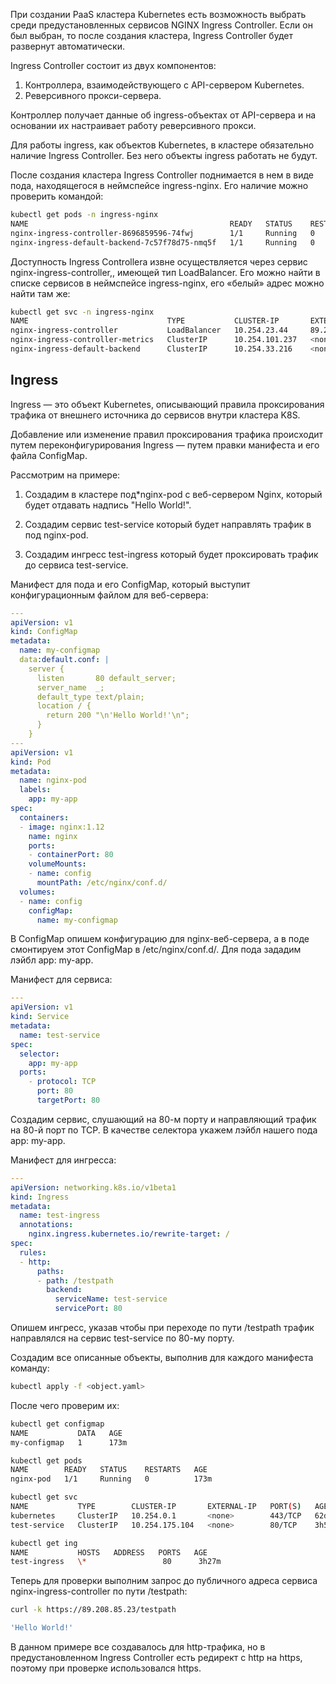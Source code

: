 При создании PaaS кластера Kubernetes есть возможность выбрать среди предустановленных сервисов NGINX Ingress Controller. Если он был выбран, то после создания кластера, Ingress Controller будет развернут автоматически.

Ingress Controller состоит из двух компонентов:
1. Контроллера, взаимодействующего с API-сервером Kubernetes. 
2. Реверсивного прокси-сервера. 

Контроллер получает данные об ingress-объектах от API-сервера и на основании их настраивает работу реверсивного прокси. 

<warn>

Для работы ingress, как объектов Kubernetes, в кластере обязательно наличие Ingress Controller. Без него объекты ingress работать не будут.

</warn>

После создания кластера Ingress Controller поднимается в нем в виде пода, находящегося в неймспейсе ingress-nginx. Его наличие можно проверить командой:

```bash
kubectl get pods -n ingress-nginx
NAME                                             READY   STATUS    RESTARTS   AGE
nginx-ingress-controller-8696859596-74fwj        1/1     Running   0          7d21h
nginx-ingress-default-backend-7c57f78d75-nmq5f   1/1     Running   0          7d21h
```

Доступность Ingress Controllerа извне осуществляется через сервис nginx-ingress-controller,, имеющей тип LoadBalancer. Его можно найти в списке сервисов в неймспейсе ingress-nginx, его «белый» адрес можно найти там же:

```bash
kubectl get svc -n ingress-nginx
NAME                               TYPE           CLUSTER-IP       EXTERNAL-IP    PORT(S)                      AGE
nginx-ingress-controller           LoadBalancer   10.254.23.44     89.208.85.23   80:30080/TCP,443:30443/TCP   61d
nginx-ingress-controller-metrics   ClusterIP      10.254.101.237   <none>         9913/TCP                     61d
nginx-ingress-default-backend      ClusterIP      10.254.33.216    <none>         80/TCP                       61d
```

## Ingress

Ingress — это объект Kubernetes, описывающий правила проксирования трафика от внешнего источника до сервисов внутри кластера K8S. 

<warn>

Добавление или изменение правил проксирования трафика происходит путем переконфигурирования Ingress — путем правки манифеста и его файла ConfigMap.

</warn>

Рассмотрим на примере:

1. Создадим в кластере под*nginx-pod с веб-сервером Nginx, который будет отдавать надпись "Hello World!".

2. Создадим сервис test-service который будет направлять трафик в под nginx-pod.

3. Создадим ингресс test-ingress который будет проксировать трафик до сервиса test-service. 

Манифест для пода и его ConfigMap, который выступит конфигурационным файлом для веб-сервера:

```yaml
---
apiVersion: v1
kind: ConfigMap
metadata:
  name: my-configmap
  data:default.conf: |
    server {
      listen       80 default_server;
      server_name  _;
      default_type text/plain;
      location / {
        return 200 "\n'Hello World!'\n";
      }
    }
---
apiVersion: v1
kind: Pod
metadata:
  name: nginx-pod
  labels:
    app: my-app
spec:
  containers:
  - image: nginx:1.12
    name: nginx
    ports:
    - containerPort: 80
    volumeMounts:
    - name: config
      mountPath: /etc/nginx/conf.d/
  volumes:
  - name: config
    configMap:
      name: my-configmap
```

В ConfigMap опишем конфигурацию для nginx-веб-сервера, а в поде смонтируем этот ConfigMap в /etc/nginx/conf.d/. Для пода зададим лэйбл app: my-app. 

Манифест для сервиса:

```yaml
---
apiVersion: v1
kind: Service
metadata:
  name: test-service
spec:
  selector:
    app: my-app
  ports:
    - protocol: TCP
      port: 80
      targetPort: 80
```

Создадим сервис, слушающий на 80-м порту и направляющий трафик на 80-й порт по TCP. В качестве селектора укажем лэйбл нашего пода app: my-app. 

Манифест для ингресса:

```yaml
---
apiVersion: networking.k8s.io/v1beta1
kind: Ingress
metadata:
  name: test-ingress
  annotations:
    nginx.ingress.kubernetes.io/rewrite-target: /
spec:
  rules:
  - http:
      paths:
      - path: /testpath
        backend:
          serviceName: test-service
          servicePort: 80
```

Опишем ингресс, указав чтобы при переходе по пути /testpath трафик направлялся на сервис  test-service по 80-му порту. 

Создадим все описанные объекты, выполнив для каждого манифеста команду:

```bash
kubectl apply -f <object.yaml>
```

После чего проверим их:

```bash
kubectl get configmap
NAME           DATA   AGE
my-configmap   1      173m
```
```bash
kubectl get pods
NAME        READY   STATUS    RESTARTS   AGE
nginx-pod   1/1     Running   0          173m
```
```bash
kubectl get svc
NAME           TYPE        CLUSTER-IP       EXTERNAL-IP   PORT(S)   AGE
kubernetes     ClusterIP   10.254.0.1       <none>        443/TCP   62d
test-service   ClusterIP   10.254.175.104   <none>        80/TCP    3h58m
```
```bash
kubectl get ing
NAME           HOSTS   ADDRESS   PORTS   AGE
test-ingress   \*                 80      3h27m
```

Теперь для проверки выполним запрос до публичного адреса сервиса nginx-ingress-controller по пути /testpath:

```bash
curl -k https://89.208.85.23/testpath

'Hello World!'
```

<info>

В данном примере все создавалось для http-трафика, но в предустановленном Ingress Controller есть редирект с http на https, поэтому при проверке использовался https.

</info>